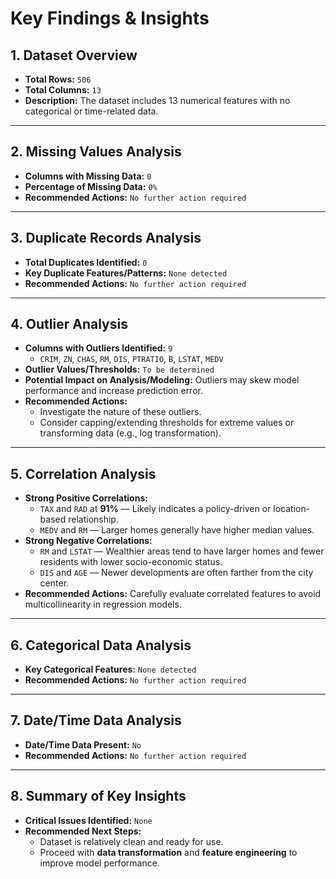 # **Key Findings & Insights**

## **1. Dataset Overview**
- **Total Rows:** `506`
- **Total Columns:** `13`
- **Description:** The dataset includes 13 numerical features with no categorical or time-related data.

---

## **2. Missing Values Analysis**
- **Columns with Missing Data:** `0`
- **Percentage of Missing Data:** `0%`
- **Recommended Actions:** `No further action required`

---

## **3. Duplicate Records Analysis**
- **Total Duplicates Identified:** `0`
- **Key Duplicate Features/Patterns:** `None detected`
- **Recommended Actions:** `No further action required`

---

## **4. Outlier Analysis**
- **Columns with Outliers Identified:** `9`
  - `CRIM`, `ZN`, `CHAS`, `RM`, `DIS`, `PTRATIO`, `B`, `LSTAT`, `MEDV`
- **Outlier Values/Thresholds:** `To be determined`
- **Potential Impact on Analysis/Modeling:** Outliers may skew model performance and increase prediction error.
- **Recommended Actions:**
  - Investigate the nature of these outliers.
  - Consider capping/extending thresholds for extreme values or transforming data (e.g., log transformation).

---

## **5. Correlation Analysis**
- **Strong Positive Correlations:**
  - `TAX` and `RAD` at **91%** — Likely indicates a policy-driven or location-based relationship.
  - `MEDV` and `RM` — Larger homes generally have higher median values.
- **Strong Negative Correlations:**
  - `RM` and `LSTAT` — Wealthier areas tend to have larger homes and fewer residents with lower socio-economic status.
  - `DIS` and `AGE` — Newer developments are often farther from the city center.
- **Recommended Actions:** Carefully evaluate correlated features to avoid multicollinearity in regression models.

---

## **6. Categorical Data Analysis**
- **Key Categorical Features:** `None detected`
- **Recommended Actions:** `No further action required`

---

## **7. Date/Time Data Analysis**
- **Date/Time Data Present:** `No`
- **Recommended Actions:** `No further action required`

---

## **8. Summary of Key Insights**
- **Critical Issues Identified:** `None`
- **Recommended Next Steps:**
  - Dataset is relatively clean and ready for use.
  - Proceed with **data transformation** and **feature engineering** to improve model performance.

